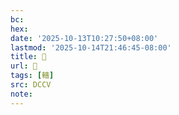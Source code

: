 ```yaml
---
bc:
hex:
date: '2025-10-13T10:27:50+08:00'
lastmod: '2025-10-14T21:46:45-08:00'
title: 􃛨
url: 􃛨
tags: [轖]
src: DCCV
note:
---
```

